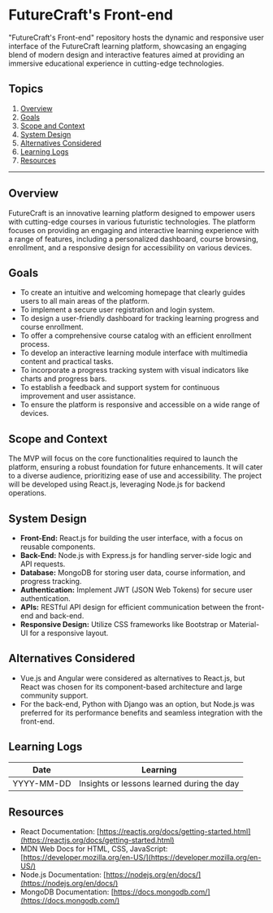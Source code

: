 # FutureCraft's Front-end

"FutureCraft's Front-end" repository hosts the dynamic and responsive user interface of the FutureCraft learning platform, showcasing an engaging blend of modern design and interactive features aimed at providing an immersive educational experience in cutting-edge technologies.

## Topics

1. [Overview](#overview)
2. [Goals](#goals)
3. [Scope and Context](#scope-and-context)
4. [System Design](#system-design)
5. [Alternatives Considered](#alternatives-considered)
6. [Learning Logs](#learning-logs)
7. [Resources](#resources)

---

## Overview

FutureCraft is an innovative learning platform designed to empower users with cutting-edge courses in various futuristic technologies. The platform focuses on providing an engaging and interactive learning experience with a range of features, including a personalized dashboard, course browsing, enrollment, and a responsive design for accessibility on various devices.

## Goals

- To create an intuitive and welcoming homepage that clearly guides users to all main areas of the platform.
- To implement a secure user registration and login system.
- To design a user-friendly dashboard for tracking learning progress and course enrollment.
- To offer a comprehensive course catalog with an efficient enrollment process.
- To develop an interactive learning module interface with multimedia content and practical tasks.
- To incorporate a progress tracking system with visual indicators like charts and progress bars.
- To establish a feedback and support system for continuous improvement and user assistance.
- To ensure the platform is responsive and accessible on a wide range of devices.

## Scope and Context

The MVP will focus on the core functionalities required to launch the platform, ensuring a robust foundation for future enhancements. It will cater to a diverse audience, prioritizing ease of use and accessibility. The project will be developed using React.js, leveraging Node.js for backend operations.

## System Design

- **Front-End:** React.js for building the user interface, with a focus on reusable components.
- **Back-End:** Node.js with Express.js for handling server-side logic and API requests.
- **Database:** MongoDB for storing user data, course information, and progress tracking.
- **Authentication:** Implement JWT (JSON Web Tokens) for secure user authentication.
- **APIs:** RESTful API design for efficient communication between the front-end and back-end.
- **Responsive Design:** Utilize CSS frameworks like Bootstrap or Material-UI for a responsive layout.

## Alternatives Considered

- Vue.js and Angular were considered as alternatives to React.js, but React was chosen for its component-based architecture and large community support.
- For the back-end, Python with Django was an option, but Node.js was preferred for its performance benefits and seamless integration with the front-end.

## Learning Logs

| Date       | Learning                                   |
|------------|--------------------------------------------|
| YYYY-MM-DD | Insights or lessons learned during the day |

## Resources

- React Documentation: [https://reactjs.org/docs/getting-started.html](https://reactjs.org/docs/getting-started.html)
- MDN Web Docs for HTML, CSS, JavaScript: [https://developer.mozilla.org/en-US/](https://developer.mozilla.org/en-US/)
- Node.js Documentation: [https://nodejs.org/en/docs/](https://nodejs.org/en/docs/)
- MongoDB Documentation: [https://docs.mongodb.com/](https://docs.mongodb.com/)

